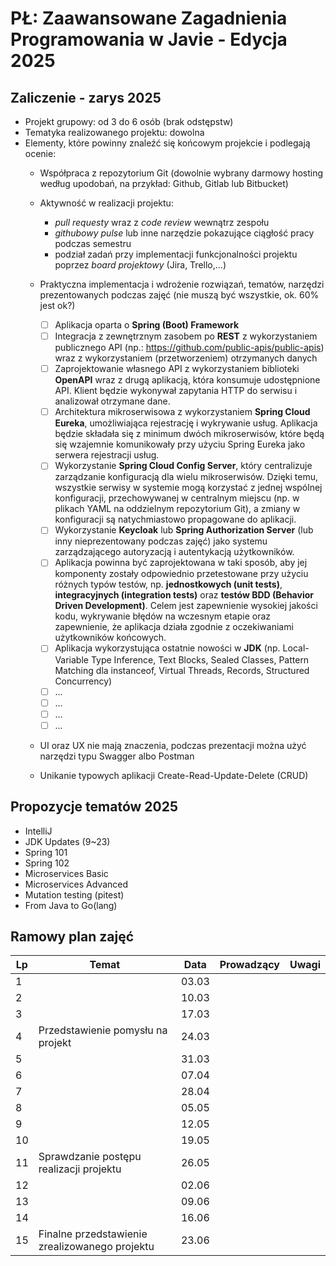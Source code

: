 # PŁ: Zaawansowane Zagadnienia Programowania w Javie - Edycja 2025

## Zaliczenie - zarys 2025

- Projekt grupowy: od 3 do 6 osób (brak odstępstw)
- Tematyka realizowanego projektu: dowolna
- Elementy, które powinny znaleźć się końcowym projekcie i podlegają ocenie:
    - Współpraca z repozytorium Git (dowolnie wybrany darmowy hosting według upodobań, na przykład: Github, Gitlab lub Bitbucket)
    -   Aktywność w realizacji projektu: 
	    - *pull requesty* wraz z *code review* wewnątrz zespołu 
	    - *githubowy pulse* lub inne narzędzie pokazujące ciągłość pracy podczas semestru
	    - podział zadań przy implementacji funkcjonalności projektu poprzez *board projektowy* (Jira, Trello,...)
	  
    - Praktyczna implementacja i wdrożenie rozwiązań, tematów, narzędzi prezentowanych podczas zajęć (nie muszą być wszystkie, ok. 60% jest ok?)
		 - [ ] Aplikacja oparta o **Spring (Boot) Framework** 
		 - [ ] Integracja z zewnętrznym zasobem po **REST** z wykorzystaniem publicznego API (np.: https://github.com/public-apis/public-apis) wraz z wykorzystaniem (przetworzeniem) otrzymanych danych 
		 - [ ] Zaprojektowanie własnego API z wykorzystaniem biblioteki **OpenAPI** wraz z drugą aplikacją, która konsumuje udostępnione API. Klient będzie wykonywał zapytania HTTP do serwisu i analizował otrzymane dane.
		 - [ ] Architektura mikroserwisowa z wykorzystaniem **Spring Cloud Eureka**, umożliwiająca rejestrację i wykrywanie usług. Aplikacja będzie składała się z minimum dwóch mikroserwisów, które będą się wzajemnie komunikowały przy użyciu Spring Eureka jako serwera rejestracji usług.
		 - [ ] Wykorzystanie **Spring Cloud Config Server**, który centralizuje zarządzanie konfiguracją dla wielu mikroserwisów. Dzięki temu, wszystkie serwisy w systemie mogą korzystać z jednej wspólnej konfiguracji, przechowywanej w centralnym miejscu (np. w plikach YAML na oddzielnym repozytorium Git), a zmiany w konfiguracji są natychmiastowo propagowane do aplikacji.
		 - [ ] Wykorzystanie **Keycloak** lub **Spring Authorization Server** (lub inny nieprezentowany podczas zajęć)  jako systemu zarządzającego autoryzacją i autentykacją użytkowników.
		 - [ ] Aplikacja powinna być zaprojektowana w taki sposób, aby jej komponenty zostały odpowiednio przetestowane przy użyciu różnych typów testów, np. **jednostkowych (unit tests)**, **integracyjnych (integration tests)** oraz **testów BDD (Behavior Driven Development)**. Celem jest zapewnienie wysokiej jakości kodu, wykrywanie błędów na wczesnym etapie oraz zapewnienie, że aplikacja działa zgodnie z oczekiwaniami użytkowników końcowych.
		 - [ ] Aplikacja wykorzystująca ostatnie nowości w **JDK** (np. Local-Variable Type Inference, Text Blocks, Sealed Classes, Pattern Matching dla instanceof, Virtual Threads, Records, Structured Concurrency)
		 - [ ] ...
		 - [ ] ...
		 - [ ] ...
		 - [ ] ...
    - UI oraz UX nie mają znaczenia, podczas prezentacji można użyć narzędzi typu Swagger albo Postman  
    - Unikanie typowych aplikacji Create-Read-Update-Delete (CRUD)


## Propozycje tematów 2025
- IntelliJ
- JDK Updates (9~23)
- Spring 101
- Spring 102
- Microservices Basic
- Microservices Advanced
- Mutation testing (pitest)
- From Java to Go(lang)


## Ramowy plan zajęć
 Lp | Temat | Data       | Prowadzący | Uwagi                                                                                                  
----|---------------------|------------|------------|-------------
 1  || 03.03 ||
 2  || 10.03 ||
 3  || 17.03 ||                                        
 4  | Przedstawienie pomysłu na projekt | 24.03 ||                                             
 5  || 31.03 ||
 6  || 07.04 ||
 7  || 28.04 ||
 8  || 05.05 ||
 9  || 12.05 ||
 10 || 19.05 ||
 11 | Sprawdzanie postępu realizacji projektu | 26.05 ||                                              
 12 || 02.06 ||
 13 || 09.06 ||
 14 || 16.06 ||
 15 | Finalne przedstawienie zrealizowanego projektu | 23.06 ||
